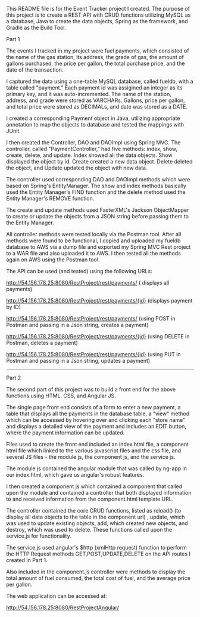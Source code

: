 This README file is for the Event Tracker project I created. The purpose of this project is to create a REST API with CRUD functions utilizing MySQL as a database, Java to create the data objects, Spring as the framework, and Gradle as the Build Tool.

Part 1

The events I tracked in my project were fuel payments, which consisted of the name of the gas station, its address, the grade of gas, the amount of gallons purchased, the price per gallon, the total purchase price, and the date of the transaction.  

I captured the data using a one-table MySQL database, called fueldb, with a table called "payment." Each payment id was assigined an integer as its primary key, and it was auto-incremented.  The name of the station, address, and grade were stored as VARCHARs.  Gallons, price per gallon, and total price were stored as DECIMALs, and date was stored as a DATE.

I created a corresponding Payment object in Java, utilizing appropriate annotation to map the objects to database and tested the mappings with JUnit.

I then created the Controller, DAO and DAOImpl using Spring MVC.  The controller, called "PaymentController," had five methods:
index, show, create, delete, and update.  Index showed all the data objects. Show displayed the object by id. Create created a new data object. Delete deleted the object, and Update updated the object with new data.

The controller used corresponding DAO and DAOImpl methods which were based on Spring's EntityManager.  The show and index methods basically used the Entity Manager's FIND function and the delete method used the Entity Manager's REMOVE function.  

The create and update methods used FasterXML's Jackson ObjectMapper to create or update the objects from a JSON string before passing them to the Entity Manager.    

All controller methods were tested locally via the Postman tool.  After all methods were found to be functional, I copied and uploaded my fueldb database to AWS via a dump file and exported my Spring MVC Rest project to a WAR file and also uploaded it to AWS.  I then tested all the methods again on AWS using the Postman tool.

The API can be used (and tested) using the following URLs:

http://54.156.178.25:8080/RestProject/rest/payments/ ( displays all payments)

http://54.156.178.25:8080/RestProject/rest/payments/{id} (displays payment by ID)

http://54.156.178.25:8080/RestProject/rest/payments/ (using POST in Postman and passing in a Json string, creates a payment)

http://54.156.178.25:8080/RestProject/rest/payments/{id} (using DELETE in Postman, deletes a payment)

http://54.156.178.25:8080/RestProject/rest/payments/{id} (using PUT in Postman and passing in a Json string, updates a payment)


---
Part 2

The second part of this project was to build a front end for the above functions using HTML, CSS, and Angular JS.  

The single page front end consists of a form to enter a new payment, a table that displays all the payments in the database table, a "view" method which can be accessed by hovering over and clicking each "store name" and displays a detailed view of the payment and includes an EDIT button, where the payment information can be updated.  

Files used to create the front end included an index html file, a component html file which linked to the various javascript files and the css file, and several JS files - the module js, the component js, and the service js.  

The module js contained the angular module that was called by ng-app in our index.html, which gave us angular's robust features.

I then created a component js which contained a component that called upon the module and contained a controller that both displayed information to and received information from the component.html template URL.  

The controller contained the core CRUD functions, listed as reload() (to display all data objects to the table in the component url) , update, which was used to update existing objects, add, which created new objects, and destroy, which was used to delete.  These functions called upon the service.js for functionality.  

The service.js used angular's $http (xmlHttp request) function to perform the HTTP Request methods GET,POST,UPDATE,DELETE on the API routes I created in Part 1.

Also included in the component.js controller were methods to display the total amount of fuel consumed, the total cost of fuel, and the average price per gallon.

The web application can be accessed at:

http://54.156.178.25:8080/RestProjectAngular/
